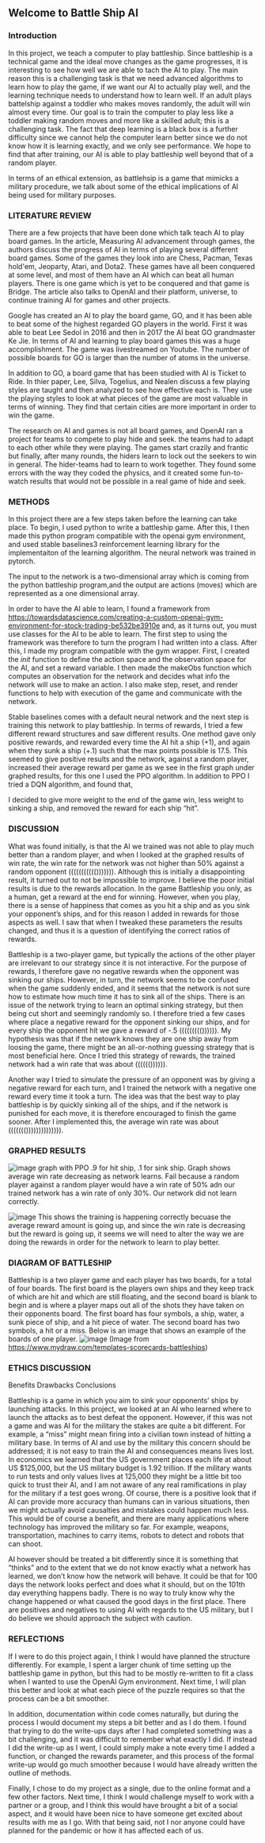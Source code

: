 ## Welcome to Battle Ship AI

### Introduction

In this project, we teach a computer to play battleship. Since battleship is a technical game and the ideal move changes as the game progresses, it is interesting to see how well we are able to tach the AI to play. The main reason this is a challenging task is that we need advanced algorithms to learn how to play the game, if we want our AI to actually play well, and the learning technique needs to understand how to learn well. If an adult plays battelship against a toddler who makes moves randomly, the adult will win almost every time. Our goal is to train the computer to play less like a toddler making random moves and more like a skilled adult; this is a challenging task. The fact that deep learning is a black box is a further difficulty since we cannot help the computer learn better since we do not know how it is learning exactly, and we only see performance. We hope to find that after training, our AI is able to play battleship well beyond that of a random player.

In terms of an ethical extension, as battlehsip is a game that mimicks a military procedure, we talk about some of the ethical implications of AI being used for military purposes.

### LITERATURE REVIEW

There are a few projects that have been done which talk teach AI to play board games. In the article, Measuring AI advancement through games, the authors discuss the progress of AI in terms of playing several different board games. Some of the games they look into are Chess, Pacman, Texas hold'em, Jeoparty, Atari, and Dota2. These games have all been conquered at some level, and most of them have an AI which can beat all human players. There is one game which is yet to be conquered and that game is Bridge. The article also talks to OpenAI and their platform, universe, to continue training AI for games and other projects.

Google has created an AI to play the board game, GO, and it has been able to beat some of the highest regarded GO players in the world. First it was able to beat Lee Sedol in 2016 and then in 2017 the AI beat GO grandmaster Ke Jie. In terms of AI and learning to play board games this was a huge accomplishment. The game was livestreamed on Youtube. The number of possible boards for GO is larger than the number of atoms in the universe.

In addition to GO, a board game that has been studied with AI is Ticket to Ride. In thier paper, Lee, Silva, Togelius, and Nealen discuss a few playing styles are taught and then analyzed to see how effective each is. They use the playing styles to look at what pieces of the game are most valuable in terms of winning. They find that certain cities are more important in order to win the game.

The research on AI and games is not all board games, and OpenAI ran a project for teams to compete to play hide and seek. the teams had to adapt to each other while they were playing. The games start crazily and frantic but finally, after many rounds, the hiders learn to lock out the seekers to win in general. The hider-teams had to learn to work together. They found some errors with the way they coded the physics, and it created some fun-to-watch results that would not be possible in a real game of hide and seek.

### METHODS

In this project there are a few steps taken before the learning can take place. To begin, I used python to write a battleship game. After this, I then made this python program compatible with the openai gym environment, and used stable baselines3 reinforcement learning library for the implementaiton of the learning algorithm. The neural network was trained in pytorch.

The input to the network is a two-dimensional array which is coming from the python battleship program,and the output are actions (moves) which are represented as a one dimensional array. 

In order to have the AI able to learn, I found a framework from https://towardsdatascience.com/creating-a-custom-openai-gym-environment-for-stock-trading-be532be3910e and, as it turns out, you must use classes for the AI to be able to learn. The first step to using the framework was therefore to turn the program I had written into a class. After this, I made my program compatible with the gym wrapper. First, I created the _init_ function to define the action space and the observation space for the AI, and set a reward variable. I then made the makeObs function which computes an observation for the network and decides what info the network will use to make an action. I also make step, reset, and render functions to help with execution of the game and communicate with the network.

Stable baselines comes with a default neural network and the next step is training this network to play battleship. In terms of rewards, I tried a few different reward structures and saw different results. One method gave only positive rewards, and rewarded every time the AI hit a ship (+1), and again when they sunk a ship (+.1) such that the max points possible is 17.5. This seemed to give positive results and the network, against a random player, increased their average reward per game as we see in the first graph under graphed results, for this one I used the PPO algorithm. In addition to PPO I tried a DQN algorithm, and found that, 

I decided to give more weight to the end of the game win, less weight to sinking a ship, and removed the reward for each ship “hit”. 

### DISCUSSION

What was found initially, is that the AI we trained was not able to play much better than a random player, and when I looked at the graphed results of win rate, the win rate for the network was not higher than 50% against a random opponent ((((((((((())))))). Although this is initially a disappointing result, it turned out to not be impossible to improve. I believe the poor initial results is due to the rewards allocation. In the game Battleship you only, as a human, get a reward at the end for winning. However, when you play, there is a sense of happiness that comes as you hit a ship and as you sink your opponent’s ships, and for this reason I added in rewards for those aspects as well. I saw that when I tweaked these parameters the results changed, and thus it is a question of identifying the correct ratios of rewards. 

Battleship is a two-player game, but typically the actions of the other player are irrelevant to our strategy since it is not interactive. For the purpose of rewards, I therefore gave no negative rewards when the opponent was sinking our ships. However, in turn, the network seems to be confused when the game suddenly ended, and it seems that the network is not sure how to estimate how much time it has to sink all of the ships. There is an issue of the network trying to learn an optimal sinking strategy, but then being cut short and seemingly randomly so. I therefore tried a few cases where place a negative reward for the opponent sinking our ships, and for every ship the opponent hit we gave a reward of -.5 ((((((((()))))). My hypothesis was that if the netowrk knows they are one ship away from loosing the game, there might be an all-or-nothing guessing strategy that is most beneficial here. Once I tried this strategy of rewards, the trained network had a win rate that was about (((((()))))).

Another way I tried to simulate the pressure of an opponent was by giving a negative reward for each turn, and I trained the network with a negative one reward every time it took a turn. The idea was that the best way to play battleship is by quickly sinking all of the ships, and if the network is punished for each move, it is therefore encouraged to finish the game sooner. After I implemented this, the average win rate was about ((((((()))))))))))))).

### GRAPHED RESULTS
![image](https://user-images.githubusercontent.com/78001369/116802205-f45dcf80-aac5-11eb-822b-eec86ef36687.png)
graph with PPO .9 for hit ship, .1 for sink ship. Graph shows average win rate decreasing as network learns. Fail because a random player against a random player would have a win rate of 50% adn our trained network has a win rate of only 30%. Our network did not learn correctly.

![image](https://user-images.githubusercontent.com/78001369/116769480-4aad0e80-a9f1-11eb-886d-61ede852d484.png)
This shows the training is happening correctly becuase the average reward amount is going up, and since the win rate is decreasing but the reward is going up, it seems we will need to alter the way we are doing the rewards in order for the network to learn to play better. 

### DIAGRAM OF BATTLESHIP

Battleship is a two player game and each player has two boards, for a total of four boards. The first board is the players own ships and they keep track of which are hit and which are still floating, and the second board is blank to begin and is where a player maps out all of the shots they have taken on their opponents board. The first board has four symbols, a ship, water, a sunk piece of ship, and a hit piece of water. The second board has two symbols, a hit or a miss. Below is an image that shows an example of the boards of one player. 
![image](https://user-images.githubusercontent.com/78001369/117581992-bf98dc00-b0b4-11eb-901a-e4a21b653d92.png)
(Image from https://www.mydraw.com/templates-scorecards-battleships)



### ETHICS DISCUSSION
Benefits
Drawbacks
Conclusions

Battleship is a game in which you aim to sink your opponents’ ships by launching attacks. In this project, we looked at an AI who learned where to launch the attacks as to best defeat the opponent. However, if this was not a game and was AI for the military the stakes are quite a bit different. For example, a “miss” might mean firing into a civilian town instead of hitting a military base. In terms of AI and use by the military this concern should be addressed; it is not easy to train the AI and consequences means lives lost. In economics we learned that the US government places each life at about US $125,000, but the US military budget is 1.92 trillion. If the military wants to run tests and only values lives at 125,000 they might be a little bit too quick to trust their AI, and I am not aware of any real ramifications in play for the military if a test goes wrong. Of course, there is a positive look that if AI can provide more accuracy than humans can in various situations, then we might actually avoid causalties and mistakes could happen much less. This would be of course a benefit, and there are many applications where technology has improved the military so far. For example, weapons, transportation, machines to carry items, robots to detect and robots that can shoot. 

AI however should be treated a bit differently since it is something that “thinks” and to the extent that we do not know exactly what a network has learned, we don’t know how the network will behave. It could be that for 100 days the network looks perfect and does what it should, but on the 101th day everything happens badly. There is no way to truly know why the change happened or what caused the good days in the first place. There are positives and negatives to using AI with regards to the US military, but I do believe we should approach the subject with caution.



### REFLECTIONS
If I were to do this project again, I think I would have planned the structure differently. For example, I spent a larger chunk of time setting up the battleship game in python, but this had to be mostly re-written to fit a class when I wanted to use the OpenAI Gym environment. Next time, I will plan this better and look at what each piece of the puzzle requires so that the process can be a bit smoother.

In addition, documentation within code comes naturally, but during the process I would document my steps a bit better and as I do them. I found that trying to do the write-ups days after I had completed something was a bit challenging, and it was difficult to remember what exactly I did. If instead I did the write-up as I went, I could simply make a note every time I added a function, or changed the rewards parameter, and this process of the formal write-up would go much smoother because I would have already written the outline of methods. 

Finally, I chose to do my project as a single, due to the online format and a few other factors. Next time, I think I would challenge myself to work with a partner or a group, and I think this would have brought a bit of a social aspect, and it would have been nice to have someone get excited about results with me as I go. With that being said, not I nor anyone could have planned for the pandemic or how it has affected each of us. 

